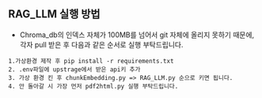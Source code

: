 ## RAG_LLM 실행 방법
- Chroma_db의 인덱스 자체가 100MB를 넘어서 git 자체에 올리지 못하기 때문에, 각자 pull 받은 후 다음과 같은 순서로 실행 부탁드립니다.

```
1.가상환경 제작 후 pip install -r requirements.txt
2. .env파일에 upstrage에서 받은 api키 추가
3. 가상 환경 킨 후 chunkEmbedding.py => RAG_LLM.py 순으로 키면 됩니다.
4. 안 돌아갈 시 가장 먼저 pdf2html.py 실행 부탁드립니다.
```
